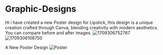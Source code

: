 # Graphic-Designs
Hi i have created a new Poster design for Lipstick, this design is a unique creation crafted through Canva, blending creativity with modern aesthetics. You can compare before and after images.
![1709306752767](https://github.com/Likitha-G-Dalwai/Graphic-Designs/assets/161719806/502f6532-23f4-44de-8e7e-793b0f4ecfbe)
![1709306108750](https://github.com/Likitha-G-Dalwai/Graphic-Designs/assets/161719806/8090eaf5-fc3b-41b8-8a6b-6ae5248dcf09)

A New Poster Design
![Poster](https://github.com/Likitha-G-Dalwai/Graphic-Designs/assets/161719806/4d237294-609a-49a2-b6ab-4b796072ff85)
